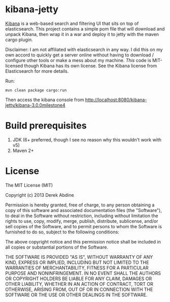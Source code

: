 kibana-jetty
============

[Kibana](http://www.elasticsearch.org/overview/kibana/) is a web-based search and filtering UI that sits on top of elasticsearch. This project contains a simple pom file that will download and unpack Kibana, then wrap it in a war and deploy it to jetty with the maven cargo plugin.

Disclaimer: I am not affiliated with elasticsearch in any way. I did this on my own accord to quickly get a server online without having to download / configure other tools or make a mess about my machine. *This* code is MIT-licensed though Kibana has its own license. See the Kibana license from Elasticsearch for more details.

Run:

    mvn clean package cargo:run
 
Then access the kibana console from [http://localhost:8080/kibana-jetty/kibana-3.0.0milestone4](http://localhost:8080/kibana-jetty/kibana-3.0.0milestone4)

Build prerequisites
=============
1. JDK (6+ preferred, though I see no reason why this wouldn't work with v5)
2. Maven 2+

License
=======

The MIT License (MIT)

Copyright (c) 2013 Derek Abdine

Permission is hereby granted, free of charge, to any person obtaining a copy
of this software and associated documentation files (the "Software"), to deal
in the Software without restriction, including without limitation the rights
to use, copy, modify, merge, publish, distribute, sublicense, and/or sell
copies of the Software, and to permit persons to whom the Software is
furnished to do so, subject to the following conditions:

The above copyright notice and this permission notice shall be included in
all copies or substantial portions of the Software.

THE SOFTWARE IS PROVIDED "AS IS", WITHOUT WARRANTY OF ANY KIND, EXPRESS OR
IMPLIED, INCLUDING BUT NOT LIMITED TO THE WARRANTIES OF MERCHANTABILITY,
FITNESS FOR A PARTICULAR PURPOSE AND NONINFRINGEMENT. IN NO EVENT SHALL THE
AUTHORS OR COPYRIGHT HOLDERS BE LIABLE FOR ANY CLAIM, DAMAGES OR OTHER
LIABILITY, WHETHER IN AN ACTION OF CONTRACT, TORT OR OTHERWISE, ARISING FROM,
OUT OF OR IN CONNECTION WITH THE SOFTWARE OR THE USE OR OTHER DEALINGS IN
THE SOFTWARE.
